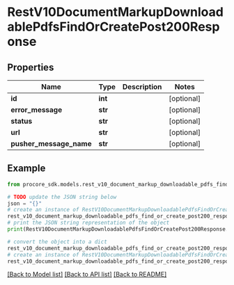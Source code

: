 # RestV10DocumentMarkupDownloadablePdfsFindOrCreatePost200Response


## Properties

Name | Type | Description | Notes
------------ | ------------- | ------------- | -------------
**id** | **int** |  | [optional] 
**error_message** | **str** |  | [optional] 
**status** | **str** |  | [optional] 
**url** | **str** |  | [optional] 
**pusher_message_name** | **str** |  | [optional] 

## Example

```python
from procore_sdk.models.rest_v10_document_markup_downloadable_pdfs_find_or_create_post200_response import RestV10DocumentMarkupDownloadablePdfsFindOrCreatePost200Response

# TODO update the JSON string below
json = "{}"
# create an instance of RestV10DocumentMarkupDownloadablePdfsFindOrCreatePost200Response from a JSON string
rest_v10_document_markup_downloadable_pdfs_find_or_create_post200_response_instance = RestV10DocumentMarkupDownloadablePdfsFindOrCreatePost200Response.from_json(json)
# print the JSON string representation of the object
print(RestV10DocumentMarkupDownloadablePdfsFindOrCreatePost200Response.to_json())

# convert the object into a dict
rest_v10_document_markup_downloadable_pdfs_find_or_create_post200_response_dict = rest_v10_document_markup_downloadable_pdfs_find_or_create_post200_response_instance.to_dict()
# create an instance of RestV10DocumentMarkupDownloadablePdfsFindOrCreatePost200Response from a dict
rest_v10_document_markup_downloadable_pdfs_find_or_create_post200_response_from_dict = RestV10DocumentMarkupDownloadablePdfsFindOrCreatePost200Response.from_dict(rest_v10_document_markup_downloadable_pdfs_find_or_create_post200_response_dict)
```
[[Back to Model list]](../README.md#documentation-for-models) [[Back to API list]](../README.md#documentation-for-api-endpoints) [[Back to README]](../README.md)


